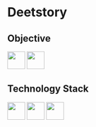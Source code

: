 # Deetstory

## Objective

<img src="https://github.com/Subhankar-Ray192/Deetstory/assets/91007834/0e11f865-33f1-48c9-badb-5341e0fcb2c0" height=40 width=40> 
<img src="https://github.com/Subhankar-Ray192/Deetstory/assets/91007834/ea56ca3f-03b3-4d0f-9d6f-060dc61c497c" height=40 width=40><br>

## Technology Stack
<img src="https://github.com/Subhankar-Ray192/Deetstory/assets/91007834/f3ef3209-0eb0-45d0-981d-d19939b6a0ff" height=40 width=40>
<img src="https://github.com/Subhankar-Ray192/Deetstory/assets/91007834/522771f3-2916-4731-ada7-92093fcc2ad1" height=40 width=40>
<img src="https://github.com/Subhankar-Ray192/Deetstory/assets/91007834/bc6630ee-9908-48af-8879-a6b1176e3dfe" height=40 width=40>
